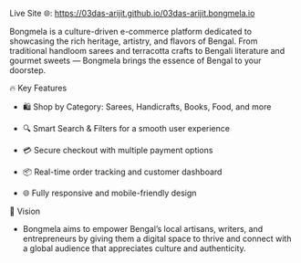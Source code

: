 Live Site 🌐: https://03das-arijit.github.io/03das-arijit.bongmela.io

Bongmela is a culture-driven e-commerce platform dedicated to showcasing the rich heritage, artistry, and flavors of Bengal. From traditional handloom sarees and terracotta crafts to Bengali literature and gourmet sweets — Bongmela brings the essence of Bengal to your doorstep.

🔥 Key Features

- 🛍️ Shop by Category: Sarees, Handicrafts, Books, Food, and more

- 🔍 Smart Search & Filters for a smooth user experience

- 💳 Secure checkout with multiple payment options

- 📦 Real-time order tracking and customer dashboard

- 🌐 Fully responsive and mobile-friendly design


🧭 Vision
- Bongmela aims to empower Bengal’s local artisans, writers, and entrepreneurs by giving them a digital space to thrive and connect with a global audience that appreciates culture and authenticity.
